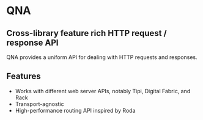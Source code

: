 # QNA

## Cross-library feature rich HTTP request / response API

QNA provides a uniform API for dealing with HTTP requests and responses.

## Features

- Works with different web server APIs, notably Tipi, Digital Fabric, and Rack
- Transport-agnostic
- High-performance routing API inspired by Roda
